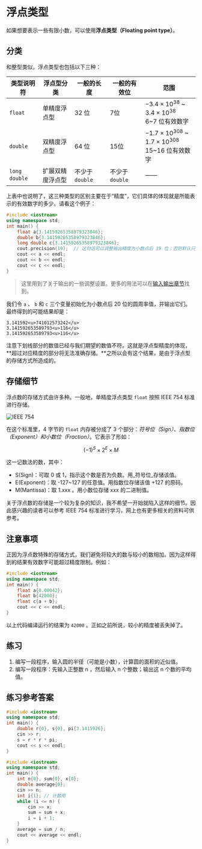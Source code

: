 # 浮点类型

如果想要表示一些有限小数，可以使用**浮点类型（Floating point type）**。

## 分类

和整型类似，浮点类型也包括以下三种：

| 类型说明符 | 浮点型分类 | 一般的长度 | 一般的有效位 | 范围 |
| --- | --- | --- | --- | --- |
| `float`  | 单精度浮点型 | 32 位 | 7位 | $-3.4\times 10^{38}$ ~ $3.4\times 10^{38}$ <br> 6~7 位有效数字 |
| `double`  | 双精度浮点型 | 64 位 | 15位 | $-1.7\times 10^{308}$ ~ $1.7\times 10^{308}$ <br> 15~16 位有效数字 |
| `long double`  | 扩展双精度浮点型 | 不少于 `double`  | 不少于 `double`  | —— |

上表中也说明了，这三种类型的区别主要在于“精度”，它们具体的体现就是所能表示的有效数字的多少。请看这个例子：
```CPP
#include <iostream>
using namespace std;
int main() {
    float a{3.14159265358979323846};
    double b{3.14159265358979323846};
    long double c{3.14159265358979323846};
    cout.precision(19);  // 这句话可以调整输出精度为小数点后 19 位；否则默认只输出 6 位
    cout << a << endl;
    cout << b << endl;
    cout << c << endl;
}
```
> 这里用到了关于输出的一些调整设置。更多的用法可以在[输入输出章节](/ch04/array/io.md)找到。

我们令 `a` 、 `b` 和 `c` 三个变量初始化为小数点后 20 位的圆周率值，并输出它们。最终得到的可能结果却是：

```io
3.141592<u>741012573242</u>
3.141592653589793<u>116</u>
3.141592653589793<u>116</u>
```

注意下划线部分的数值已经与我们期望的数值不符。这就是浮点型精度的体现，**超过对应精度的部分将无法准确存储。**之所以会有这个结果，是由于浮点型的存储方式所造成的。

## 存储细节

浮点数的存储方式由许多种。一般地，单精度浮点类型 `float` 按照 IEEE 754 标准进行存储。

![IEEE 754](https://s1.ax1x.com/2020/07/06/UCR8yj.png)

在这个标准里，4 字节的 `float` 内存被分成了 3 个部分：*符号位（Sign）*、*指数位（Exponent）*和*小数位（Fraction）*。它表示了形如：

$$(-1)^S\times 2^E\times M$$

这一记数法的数，其中：

- S(Sign)：可取 0 或 1，指示这个数是否为负数。用_符号位_存储该值。
- E(Exponent)：取 -127~127 的任意值。用指数位存储该值 +127 的原码。
- M(Mantissa)：取 1.xxx 。用小数位存储 xxx 的二进制值。

关于浮点数的存储是一个较为复杂的知识，我不希望一开始就陷入这样的细节。因此感兴趣的读者可以参考 IEEE 754 标准进行学习，网上也有更多相关的资料可供参考。

## 注意事项

正因为浮点数特殊的存储方式，我们避免将较大的数与较小的数相加。因为这样得到的结果有效数字可能超过精度限制。例如：
```CPP
#include <iostream>
using namespace std;
int main() {
    float a{0.00042};
    float b{42000};
    float c{a + b};
    cout << c << endl;
}
```
以上代码编译运行的结果为 `42000` 。正如之前所说，较小的精度被丢失掉了。

## 练习

1. 编写一段程序，输入圆的半径（可能是小数），计算圆的面积的近似值。
1. 编写一段程序：先输入正整数 n ，然后输入 n 个整数；输出这 n 个数的平均值。

## 练习参考答案

```CPP
#include <iostream>
using namespace std;
int main() {
    double r{0}, s{0}, pi{3.1415926};
    cin >> r;
    s = r * r * pi;
    cout << s << endl;
}    
```
```CPP
#include <iostream>
using namespace std;
int main() {
    int n{0}, sum{0}, x{0};
    double average{0};
    cin >> n;
    int i{1}; // 计数用
    while (i <= n) {
        cin >> x;
        sum = sum + x;
        i = i + 1;
    }
    average = sum / n;
    cout << average << endl;
}
```

